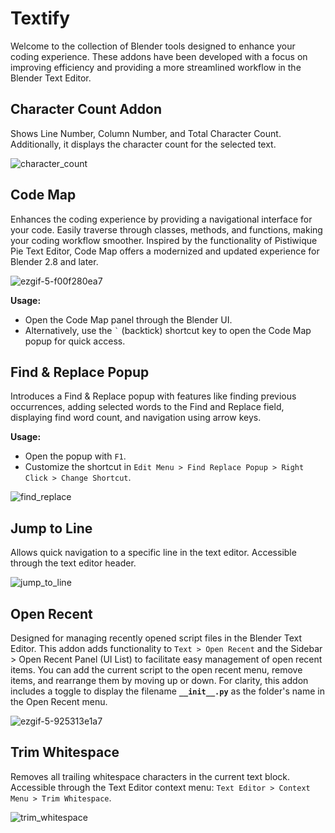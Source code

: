 # Textify

Welcome to the collection of Blender tools designed to enhance your coding experience. These addons have been developed with a focus on improving efficiency and providing a more streamlined workflow in the Blender Text Editor.

## Character Count Addon

Shows Line Number, Column Number, and Total Character Count. Additionally, it displays the character count for the selected text.

![character_count](https://github.com/user-attachments/assets/098a8e47-0bad-4bba-af52-615b61067045)

## Code Map

Enhances the coding experience by providing a navigational interface for your code. Easily traverse through classes, methods, and functions, making your coding workflow smoother. Inspired by the functionality of Pistiwique Pie Text Editor, Code Map offers a modernized and updated experience for Blender 2.8 and later.

![ezgif-5-f00f280ea7](https://github.com/user-attachments/assets/82fc82c1-f45b-4fe0-8a67-a45375009603)

**Usage:**
- Open the Code Map panel through the Blender UI.
- Alternatively, use the `` ` `` (backtick) shortcut key to open the Code Map popup for quick access.

## Find & Replace Popup

Introduces a Find & Replace popup with features like finding previous occurrences, adding selected words to the Find and Replace field, displaying find word count, and navigation using arrow keys.

**Usage:**
- Open the popup with `F1`.
- Customize the shortcut in `Edit Menu > Find Replace Popup > Right Click > Change Shortcut`.

![find_replace](https://github.com/user-attachments/assets/5379c789-2b25-4362-b737-912b6713afe9)

## Jump to Line

Allows quick navigation to a specific line in the text editor. Accessible through the text editor header.

![jump_to_line](https://github.com/user-attachments/assets/b1c1d20e-d40f-498b-ad0d-3b6cd2455103)

## Open Recent

Designed for managing recently opened script files in the Blender Text Editor. This addon adds functionality to `Text > Open Recent` and the Sidebar > Open Recent Panel (UI List) to facilitate easy management of open recent items. You can add the current script to the open recent menu, remove items, and rearrange them by moving up or down. For clarity, this addon includes a toggle to display the filename **`__init__.py`** as the folder's name in the Open Recent menu.

![ezgif-5-925313e1a7](https://github.com/user-attachments/assets/d9ae4324-6392-4ff2-80e4-57ee73cd97fe)


## Trim Whitespace

Removes all trailing whitespace characters in the current text block. Accessible through the Text Editor context menu: `Text Editor > Context Menu > Trim Whitespace`.

![trim_whitespace](https://github.com/user-attachments/assets/6b38d6b4-758f-4ea4-8d47-bbd28adccb88)
